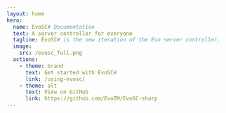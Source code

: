 ```yaml
---
layout: home
hero:
  name: EvoSC# Documentation
  text: A server controller for everyone
  tagline: EvoSC# is the new iteration of the Evo server controller. 
  image:
    src: /evosc_full.png
  actions:
    - theme: brand
      text: Get started with EvoSC#
      link: /using-evosc/
    - theme: alt
      text: View on GitHub
      link: https://github.com/EvoTM/EvoSC-sharp
---
```

